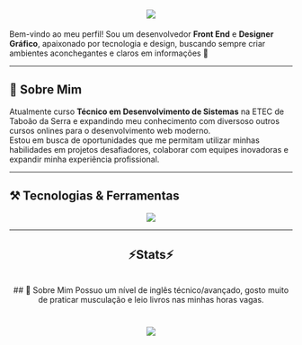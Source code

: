 <h1 align="center">
<img src="https://readme-typing-svg.herokuapp.com/?font=Righteous&size=35&center=true&vCenter=true&width=500&height=70&duration=4000&lines=olá!+👋;+me+chamo+Rafael+Paes;" />
</h1>
 
 Bem-vindo ao meu perfil! Sou um desenvolvedor **Front End** e  **Designer Gráfico**, apaixonado por tecnologia e design, buscando sempre criar ambientes aconchegantes e claros em informações  🚀  
 
 ---
 
 ## 💼 Sobre Mim  
 
 Atualmente curso **Técnico em Desenvolvimento de Sistemas** na ETEC de Taboão da Serra e expandindo meu conhecimento com diversoso outros cursos onlines para o desenvolvimento web moderno.  
 Estou em busca de oportunidades que me permitam utilizar minhas habilidades em projetos desafiadores, colaborar com equipes inovadoras e expandir minha experiência profissional.
 
 ---
 
 ## ⚒️ Tecnologias & Ferramentas  
 
 <p align="center">
   <a href="https://skillicons.dev">
     <img src="https://skillicons.dev/icons?i=php,git,github,mysql,html,css,bootstrap,figma" />
   </a>
 </p>
 
 ---
 <h2 align="center" >⚡Stats⚡</h2>
<br>
<div align="center" >
  <picture>
  <source
    srcset="https://github-readme-stats.vercel.app/api?username=RafaelPaes2008&show_icons=true&theme=dark"
    media="(prefers-color-scheme: dark)"
  />
 <div  align="center" >
 ## 🎯 Sobre Mim  
 Possuo um nível de inglês técnico/avançado, gosto muito de praticar musculação e leio livros nas minhas horas vagas.
  </div>


 <h1 align="center">
<img src="https://readme-typing-svg.herokuapp.com/?font=Righteous&size=35&center=true&vCenter=true&width=500&height=70&duration=4000&lines=obrigado+pela+atenção!;" />
</h1>
 

 
